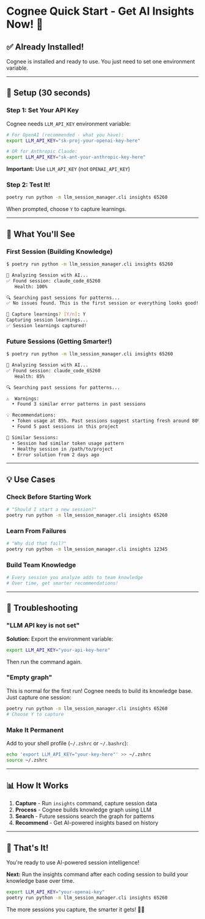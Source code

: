 # Cognee Quick Start - Get AI Insights Now! 🚀

## ✅ Already Installed!

Cognee is installed and ready to use. You just need to set one environment variable.

---

## 🔑 Setup (30 seconds)

### Step 1: Set Your API Key

Cognee needs `LLM_API_KEY` environment variable:

```bash
# For OpenAI (recommended - what you have):
export LLM_API_KEY="sk-proj-your-openai-key-here"

# OR for Anthropic Claude:
export LLM_API_KEY="sk-ant-your-anthropic-key-here"
```

**Important:** Use `LLM_API_KEY` (not `OPENAI_API_KEY`)

### Step 2: Test It!

```bash
poetry run python -m llm_session_manager.cli insights 65260
```

When prompted, choose `Y` to capture learnings.

---

## 🎯 What You'll See

### First Session (Building Knowledge)
```bash
$ poetry run python -m llm_session_manager.cli insights 65260

🧠 Analyzing Session with AI...
✅ Found session: claude_code_65260
   Health: 100%

🔍 Searching past sessions for patterns...
✅ No issues found. This is the first session or everything looks good!

💾 Capture learnings? [Y/n]: Y
Capturing session learnings...
✅ Session learnings captured!
```

### Future Sessions (Getting Smarter!)
```bash
$ poetry run python -m llm_session_manager.cli insights 65260

🧠 Analyzing Session with AI...
✅ Found session: claude_code_65260
   Health: 85%

🔍 Searching past sessions for patterns...

⚠️  Warnings:
  • Found 3 similar error patterns in past sessions

💡 Recommendations:
  • Token usage at 85%. Past sessions suggest starting fresh around 80%
  • Found 5 past sessions in this project

🔗 Similar Sessions:
  • Session had similar token usage pattern
  • Healthy session in /path/to/project
  • Error solution from 2 days ago
```

---

## 💡 Use Cases

### Check Before Starting Work
```bash
# "Should I start a new session?"
poetry run python -m llm_session_manager.cli insights 65260
```

### Learn From Failures
```bash
# "Why did that fail?"
poetry run python -m llm_session_manager.cli insights 12345
```

### Build Team Knowledge
```bash
# Every session you analyze adds to team knowledge
# Over time, get smarter recommendations!
```

---

## 🐛 Troubleshooting

### "LLM API key is not set"

**Solution:** Export the environment variable:
```bash
export LLM_API_KEY="your-api-key-here"
```

Then run the command again.

### "Empty graph"

This is normal for the first run! Cognee needs to build its knowledge base. Just capture one session:

```bash
poetry run python -m llm_session_manager.cli insights 65260
# Choose Y to capture
```

### Make It Permanent

Add to your shell profile (`~/.zshrc` or `~/.bashrc`):
```bash
echo 'export LLM_API_KEY="your-key-here"' >> ~/.zshrc
source ~/.zshrc
```

---

## 📊 How It Works

1. **Capture** - Run `insights` command, capture session data
2. **Process** - Cognee builds knowledge graph using LLM
3. **Search** - Future sessions search the graph for patterns
4. **Recommend** - Get AI-powered insights based on history

---

## 🎉 That's It!

You're ready to use AI-powered session intelligence!

**Next:** Run the insights command after each coding session to build your knowledge base over time.

```bash
export LLM_API_KEY="your-openai-key"
poetry run python -m llm_session_manager.cli insights 65260
```

The more sessions you capture, the smarter it gets! 🧠✨

